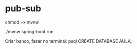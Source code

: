 # pub-sub

chmod +x mvnw

./mvnw spring-boot:run

Criar banco, fazer no terminal:
    psql
    CREATE DATABASE AULA;